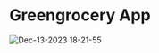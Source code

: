 # Greengrocery App

![Dec-13-2023 18-21-55](https://github.com/kOOnzTe/Android-Greengrocer-App/assets/53222156/6332d9f2-130f-438e-8b4d-620fd8597c81)
